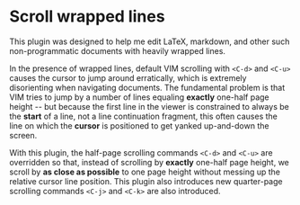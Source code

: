 # Scroll wrapped lines
This plugin was designed to help me
edit LaTeX, markdown, and other such non-programmatic
documents with heavily wrapped lines.

In the presence of wrapped lines, default VIM scrolling with `<C-d>` and
`<C-u>` causes the cursor to jump around erratically, which is extremely disorienting
when navigating documents. The fundamental problem is that VIM tries to
jump by a number of lines equaling **exactly** one-half page height
-- but because the first line in the viewer
is constrained to always be the **start** of a line, not a line continuation
fragment, this often causes the line on which the **cursor** is positioned
to get yanked up-and-down the screen.

With this plugin, the half-page scrolling commands `<C-d>` and `<C-u>`
are overridden so that, instead of scrolling by **exactly**
one-half page height, we scroll by **as close as possible** to one page height
without messing up the relative cursor line position.
This plugin also introduces new quarter-page scrolling commands
`<C-j>` and `<C-k>` are also introduced.
